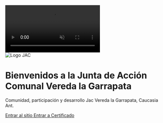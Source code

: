 <!DOCTYPE html>
<html lang="es">
<head>
  <meta charset="UTF-8" />
  <meta name="viewport" content="width=device-width, initial-scale=1.0"/>
  <title>Junta de Acción Comunal Vereda La Garrapata Bienvenidos</title>
  <script src="https://cdn.tailwindcss.com"></script>
  <style>
    @keyframes fadeInUp {
      0% { opacity: 0; transform: translateY(20px); }
      100% { opacity: 1; transform: translateY(0); }
    }
    .fade-in-up {
      animation: fadeInUp 1s ease-out forwards;
    }
  </style>
</head>
<body class="relative text-white overflow-hidden">

  <!-- Fondo de video -->
  <video autoplay muted loop playsinline class="absolute inset-0 w-full h-full object-cover z-0">
    <source src="imagen/fondojac (1).mp4" type="video/mp4" />
    Tu navegador no soporta video HTML5.
  </video>

  <!-- Capa oscura para mejor legibilidad -->
  <div class="absolute inset-0 bg-black bg-opacity-50 z-10"></div>

  <!-- Contenido sobre el video -->
  <div class="relative z-20 flex flex-col items-center justify-center h-screen text-center px-6">
    <img src="imagen/Logojac.png" alt="Logo JAC" class="w-24 h-24 mb-4 fade-in-up" style="animation-delay: 0.2s" />
    <h1 class="text-3xl md:text-4xl font-bold fade-in-up" style="animation-delay: 0.4s">
      Bienvenidos a la Junta de Acción Comunal Vereda la Garrapata
    </h1>
    <p class="text-md md:text-lg text-gray-200 mt-4 fade-in-up" style="animation-delay: 0.6s">
      Comunidad, participación y desarrollo Jac Vereda la Garrapata, Caucasia Ant.
    </p>
    <a href="home.html" class="mt-8 inline-block bg-green-600 text-white px-6 py-3 rounded-full hover:bg-green-700 transition fade-in-up" style="animation-delay: 0.8s">
      Entrar al sitio
    </a>
    <a href="certificado.html" class="mt-8 inline-block bg-green-600 text-white px-6 py-3 rounded-full hover:bg-green-700 transition fade-in-up" style="animation-delay: 0.8s">
      Entrar a Certificado
    </a>
  </div>

</body>
</html>
